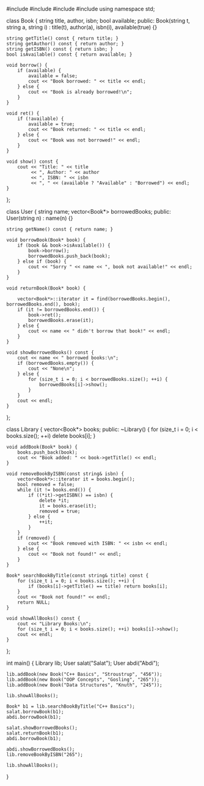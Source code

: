 #include <iostream>
#include <vector>
#include <string>
#include <algorithm>
using namespace std;

class Book {
    string title, author, isbn;
    bool available; 
public:
    Book(string t, string a, string i)
        : title(t), author(a), isbn(i), available(true) {} 

    string getTitle() const { return title; }
    string getAuthor() const { return author; }
    string getISBN() const { return isbn; }
    bool isAvailable() const { return available; }

    void borrow() {
        if (available) {
            available = false;
            cout << "Book borrowed: " << title << endl;
        } else {
            cout << "Book is already borrowed!\n";
        }
    }

    void ret() {
        if (!available) {
            available = true;
            cout << "Book returned: " << title << endl;
        } else {
            cout << "Book was not borrowed!" << endl;
        }
    }

    void show() const {
        cout << "Title: " << title
             << ", Author: " << author
             << ", ISBN: " << isbn
             << ", " << (available ? "Available" : "Borrowed") << endl;
    }
};

class User {
    string name;
    vector<Book*> borrowedBooks;
public:
    User(string n) : name(n) {}

    string getName() const { return name; }

    void borrowBook(Book* book) {
        if (book && book->isAvailable()) {
            book->borrow();
            borrowedBooks.push_back(book);
        } else if (book) {
            cout << "Sorry " << name << ", book not available!" << endl;
        }
    }

    void returnBook(Book* book) {

        vector<Book*>::iterator it = find(borrowedBooks.begin(), borrowedBooks.end(), book);
        if (it != borrowedBooks.end()) {
            book->ret();
            borrowedBooks.erase(it);
        } else {
            cout << name << " didn't borrow that book!" << endl;
        }
    }

    void showBorrowedBooks() const {
        cout << name << " borrowed books:\n";
        if (borrowedBooks.empty()) {
            cout << "None\n";
        } else {
            for (size_t i = 0; i < borrowedBooks.size(); ++i) {
                borrowedBooks[i]->show();
            }
        }
        cout << endl;
    }
};

class Library {
    vector<Book*> books;
public:
    ~Library() { for (size_t i = 0; i < books.size(); ++i) delete books[i]; }

    void addBook(Book* book) {
        books.push_back(book);
        cout << "Book added: " << book->getTitle() << endl;
    }

    void removeBookByISBN(const string& isbn) {
        vector<Book*>::iterator it = books.begin();
        bool removed = false;
        while (it != books.end()) {
            if ((*it)->getISBN() == isbn) {
                delete *it;
                it = books.erase(it);
                removed = true;
            } else {
                ++it;
            }
        }
        if (removed) {
            cout << "Book removed with ISBN: " << isbn << endl;
        } else {
            cout << "Book not found!" << endl;
        }
    }

    Book* searchBookByTitle(const string& title) const {
        for (size_t i = 0; i < books.size(); ++i) {
            if (books[i]->getTitle() == title) return books[i];
        }
        cout << "Book not found!" << endl;
        return NULL;
    }

    void showAllBooks() const {
        cout << "Library Books:\n";
        for (size_t i = 0; i < books.size(); ++i) books[i]->show();
        cout << endl;
    }
};

int main() {
    Library lib;
    User salat("Salat");
    User abdi("Abdi");

    lib.addBook(new Book("C++ Basics", "Stroustrup", "456"));
    lib.addBook(new Book("OOP Concepts", "Gosling", "265"));
    lib.addBook(new Book("Data Structures", "Knuth", "245"));

    lib.showAllBooks();

    Book* b1 = lib.searchBookByTitle("C++ Basics");
    salat.borrowBook(b1); 
    abdi.borrowBook(b1);   

    salat.showBorrowedBooks();
    salat.returnBook(b1); 
    abdi.borrowBook(b1);   

    abdi.showBorrowedBooks();
    lib.removeBookByISBN("265"); 
    
    lib.showAllBooks();

}
